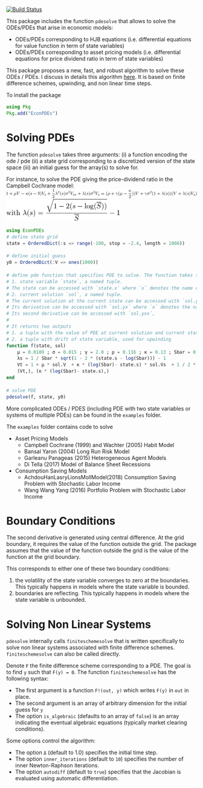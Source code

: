 [![Build Status](https://travis-ci.org/matthieugomez/EconPDEs.jl.svg?branch=master)](https://travis-ci.org/matthieugomez/EconPDEs.jl)


This package includes the function `pdesolve` that allows to solve the ODEs/PDEs that arise in economic models:
- ODEs/PDEs corresponding to HJB equations (i.e. differential equations for value function in term of state variables)
- ODEs/PDEs corresponding to asset pricing models (i.e. differential equations for price dividend ratio in term of state variables)

This package proposes a new, fast, and robust algorithm to solve these ODEs / PDEs. I discuss in details this algorithm [here](https://github.com/matthieugomez/EconPDEs.jl/blob/master/src/details.pdf). It is based on finite difference schemes, upwinding, and non linear time steps. 

To install the package
```julia
using Pkg
Pkg.add("EconPDEs")
```
# Solving  PDEs
The function `pdesolve` takes three arguments: (i) a function encoding the ode / pde (ii) a state grid corresponding to a discretized version of the state space (iii) an initial guess for the array(s) to solve for. 

For instance, to solve the PDE giving the price-dividend ratio in the Campbell Cochrane model:
<img src="img/campbell.png">
<img src="img/campbell2.png" width="300">

```julia
using EconPDEs
# define state grid
state = OrderedDict(:s => range(-100, stop = -2.4, length = 1000))

# define initial guess
y0 = OrderedDict(:V => ones(1000))

# define pde function that specifies PDE to solve. The function takes two arguments:
# 1. state variable `state`, a named tuple. 
# The state can be accessed with `state.x` where `x` denotes the name of the state variable.
# 2. current solution `sol`, a named tuple. 
# The current solution at the current state can be accessed with `sol.y` where `y` denotes the name of initial guess. 
# Its derivative can be accessed with `sol.yx` where `x` denotes the name of state variable.
# Its second derivative can be accessed with `sol.yxx`,
#
# It returns two outputs
# 1. a tuple with the value of PDE at current solution and current state 
# 2. a tuple with drift of state variable, used for upwinding 
function f(state, sol)
	μ = 0.0189 ; σ = 0.015 ; γ = 2.0 ; ρ = 0.116 ; κ = 0.13 ; Sbar = 0.5883
	λs = 1 / Sbar * sqrt(1 - 2 * (state.s - log(Sbar))) - 1
	Vt = 1 + μ * sol.V  + κ * (log(Sbar)- state.s) * sol.Vs  + 1 / 2 * λs^2 * σ^2 * sol.Vss + λs * σ^2 * sol.Vs - (ρ + γ * μ - γ * κ / 2) * sol.V - γ * σ^2 * (1 + λs) * (sol.V + λs * sol.Vs) 
	(Vt,), (κ * (log(Sbar)- state.s),)
end

# solve PDE
pdesolve(f, state, y0)
```

More complicated ODEs / PDES (including PDE with two state variables or systems of multiple PDEs) can be found in the `examples` folder. 

The `examples` folder contains code to solve
- Asset Pricing Models
	- Campbell Cochrane (1999) and Wachter (2005) Habit Model
	- Bansal Yaron (2004) Long Run Risk Model
	- Garleanu Panageas (2015) Heterogeneous Agent Models
	- Di Tella (2017) Model of Balance Sheet Recessions
- Consumption Saving Models
    - AchdouHanLasryLionsMollModel(2018) Consumption Saving Problem with Stochastic Labor Income
    - Wang Wang Yang (2016) Portfolio Problem with Stochastic Labor Income


# Boundary Conditions
The second derivative is generated using central difference. At the grid boundary, it requires the value of the function outside the grid.  The package assumes that the value of the function outside the grid is the value of the function at the grid boundary.

This corresponds to either one of these two boundary conditions:
1. the volatility of the state variable converges to zero at the boundaries. This typically happens in models where the state variable is bounded.
2. boundaries are reflecting. This typically happens in models where the state variable is unbounded.

# Solving Non Linear Systems
`pdesolve` internally calls `finiteschemesolve` that is written specifically to solve non linear systems associated with finite difference schemes. `finiteschemesolve` can also be called directly.

Denote `F` the finite difference scheme corresponding to a PDE. The goal is to find `y` such that `F(y) = 0`.  The function `finiteschemesolve` has the following syntax:

 - The first argument is a function `F!(out, y)` which writes `F(y)` in `out` in place.
 - The second argument is an array of arbitrary dimension for the initial guess for `y`
 - The option `is_algebraic` (defaults to an array of `false`) is an array indicating the eventual algebraic equations (typically market clearing conditions).

 Some options control the algorithm:
 - The option `Δ` (default to 1.0) specifies the initial time step. 
 - The option `inner_iterations` (default to `10`) specifies the number of inner Newton-Raphson iterations. 
 - The option `autodiff` (default to `true`) specifies that the Jacobian is evaluated using automatic differentiation.



